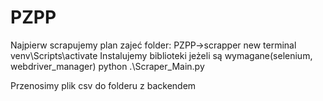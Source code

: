 # PZPP
Najpierw scrapujemy plan zajeć
folder: PZPP->scrapper
new terminal
venv\Scripts\activate
Instalujemy biblioteki jeżeli są wymagane(selenium, webdriver_manager)
python .\Scraper_Main.py

Przenosimy plik csv do folderu z backendem
